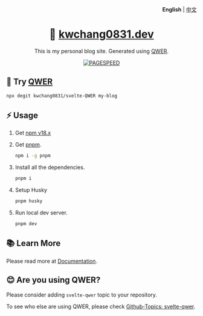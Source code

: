 <p align="right"><strong>English</strong> | <a href="README-zh.md">中文</a></p>

<h1 align="center">👋 <a href="https://www.kwchang0831.dev/">kwchang0831.dev</a></h1>

<p align="center">
This is my personal blog site. Generated using <a href="https://github.com/kwchang0831/svelte-QWER/">QWER</a>.
</p>

<p align="center">
<a href="https://pagespeed.web.dev/report?url=https%3A%2F%2Fwww.kwchang0831.dev%2F&form_factor=desktop"><img style="float:middle" width="auto" alt="PAGESPEED" src="https://raw.githubusercontent.com/gist/kwchang0831/79a9f8a867a78757c9d3c8f61421e77b/raw/metrics.pagespeed.svg"></a>
</p>

## 🎉 Try [QWER](https://github.com/kwchang0831/svelte-QWER/)

```bash
npx degit kwchang0831/svelte-QWER my-blog
```

## ⚡️ Usage

1. Get [npm v18.x](https://nodejs.org/en/blog/release/v18.17.0)

1. Get [pnpm](https://github.com/pnpm/pnpm).

   ```bash
   npm i -g pnpm
   ```

1. Install all the dependencies.

   ```bash
   pnpm i
   ```

1. Setup Husky

   ```bash
   pnpm husky
   ```

1. Run local dev server.

   ```bash
   pnpm dev
   ```

## 📚 Learn More

Please read more at [Documentation](https://docs-svelte-qwer.vercel.app/).

## 😊 Are you using QWER?

Please consider adding `svelte-qwer` topic to your repository.

To see who else are using QWER, please check [Github-Topics: svelte-qwer](https://github.com/topics/svelte-qwer).
